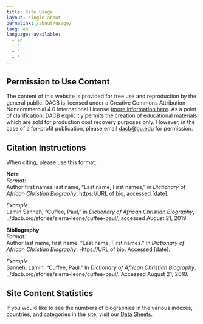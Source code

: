 ```yaml
---
title: Site Usage
layout: single-about
permalink: /about/usage/
lang: en
languages-available:                         
  - en
  - ' '
  - ' '
  - ' '
---
```

## Permission to Use Content  
The content of this website is provided for free use and reproduction by the general public. DACB is licensed under a Creative Commons Attribution-Noncommercial 4.0 International License ([more information here](https://creativecommons.org/licenses/by/4.0/). As a point of clarification: DACB explicitly permits the creation of educational materials which are sold for production cost recovery purposes only. However, in the case of a for-profit publication, please email dacb@bu.edu for permission.

## Citation Instructions
When citing, please use this format:

**Note**  
_Format:_  
Author first names last name, “Last name, First names,” in _Dictionary of African Christian Biography_, https://URL of bio, accessed [date].  

_Example:_  
Lamin Sanneh, “Cuffee, Paul,” in _Dictionary of African Christian Biography_, ../dacb.org/stories/sierra-leone/cuffee-paul/, accessed August 21, 2019.  

**Bibliography**  
_Format:_  
Author last name, first name. “Last name, First names.” In _Dictionary of African Christian Biography_. Https://URL of bio. Accessed [date].

_Example:_  
Sanneh, Lamin. “Cuffee, Paul.” In _Dictionary of African Christian Biography_. ../dacb.org/stories/sierra-leone/cuffee-paul/. Accessed August 21, 2019.  

## Site Content Statistics
If you would like to see the numbers of biographies in the various indexes, countries, and categories in the site, visit our [Data Sheets](/resources/datasheets/).  
